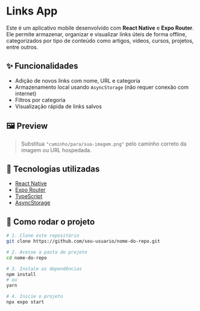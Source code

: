 # Links App

Este é um aplicativo mobile desenvolvido com **React Native** e **Expo Router**. Ele permite armazenar, organizar e visualizar links úteis de forma offline, categorizados por tipo de conteúdo como artigos, vídeos, cursos, projetos, entre outros.

## ✨ Funcionalidades

- Adição de novos links com nome, URL e categoria  
- Armazenamento local usando `AsyncStorage` (não requer conexão com internet)  
- Filtros por categoria  
- Visualização rápida de links salvos  

## 🖼️ Preview



> Substitua `"caminho/para/sua-imagem.png"` pelo caminho correto da imagem ou URL hospedada.

## 📱 Tecnologias utilizadas

- [React Native](https://reactnative.dev/)  
- [Expo Router](https://expo.github.io/router/docs)  
- [TypeScript](https://www.typescriptlang.org/)  
- [AsyncStorage](https://react-native-async-storage.github.io/async-storage/)  

## 🚀 Como rodar o projeto

```bash
# 1. Clone este repositório
git clone https://github.com/seu-usuario/nome-do-repo.git

# 2. Acesse a pasta do projeto
cd nome-do-repo

# 3. Instale as dependências
npm install
# ou
yarn

# 4. Inicie o projeto
npx expo start